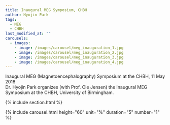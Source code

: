 ```yaml
---
title: Inaugural MEG Symposium, CHBH
author: Hyojin Park
tags:
  - MEG
  - CHBH
last_modified_at: ""
carousels:
  - images: 
    - image: /images/carousel/meg_inauguration_1.jpg
    - image: /images/carousel/meg_inauguration_2.jpg
    - image: /images/carousel/meg_inauguration_3.jpg
    - image: /images/carousel/meg_inauguration_4.jpg
---
```

Inaugural MEG (Magnetoencephalography) Symposium at the CHBH, 11 May 2018 <br>
Dr. Hyojin Park organizes (with Prof. Ole Jensen) the Inaugural MEG Symposium at the CHBH, University of Birmingham.

{% include section.html %}

{% include carousel.html height="60" unit="%" duration="5" number="1" %}
